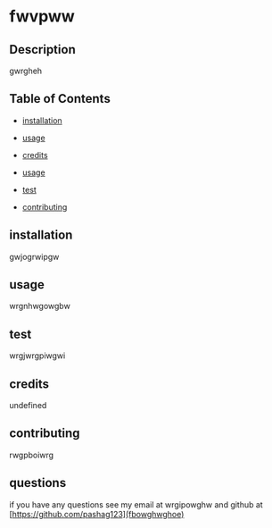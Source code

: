 # fwvpww 
  
   

  ## Description
 
 gwrgheh 
 
 ## Table of Contents 
 
 * [installation](#installation) 
 
 * [usage](#usage) 
 
 * [credits](#credits) 

 * [usage](#usage) 

 * [test](#test) 

 * [contributing](#contributing) 

  

 ## installation 
 
 gwjogrwipgw 

 ## usage 
 
 wrgnhwgowgbw 

 ## test 
 
 wrgjwrgpiwgwi 

 ## credits 
 
 undefined 

 ## contributing 
 
 rwgpboiwrg 

 

 ## questions 

 if you have any questions see my email at wrgipowghw and github at [https://github.com/pashag123](fbowghwghoe)
  